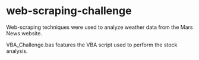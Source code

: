 # web-scraping-challenge

Web-scraping techniques were used to analyze weather data from the Mars News website.

VBA_Challenge.bas features the VBA script used to perform the stock analysis.
